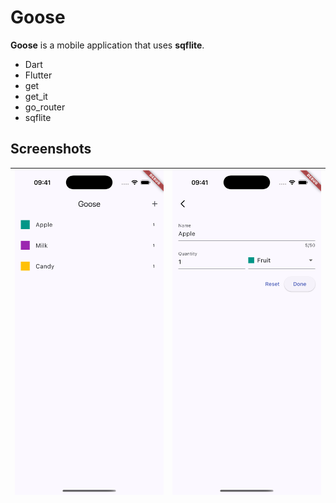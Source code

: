 # Goose

**Goose** is a mobile application that uses **sqflite**.

- Dart
- Flutter
- get
- get_it
- go_router
- sqflite

## Screenshots

| <img src="Screenshots/Groceries.png"> | <img src="Screenshots/GroceryEditor.png"> |
|---------------------------------------|-------------------------------------------|
